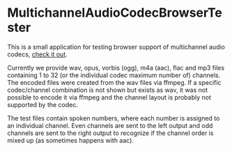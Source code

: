 # MultichannelAudioCodecBrowserTester
This is a small application for testing browser support of multichannel audio codecs, [check it out](https://thomasdeppisch.github.io/MultichannelAudioCodecBrowserTester/audioCodecTest.html).

Currently we provide wav, opus, vorbis (ogg), m4a (aac), flac and mp3 files containing 1 to 32 (or the individual codec maximum number of) channels.<br>
The encoded files were created from the wav files via ffmpeg. If a specific codec/channel combination is not shown but exists as wav, it was not possible to encode it via ffmpeg and the channel layout is probably not supported by the codec.

The test files contain spoken numbers, where each number is assigned to an individual channel. Even channels are sent to the left output and odd channels are sent to the right output to recognize if the channel order is mixed up (as sometimes happens with aac).
